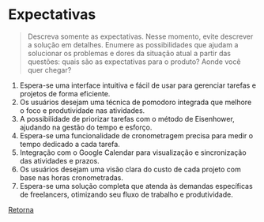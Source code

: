 # Expectativas
> Descreva somente as expectativas. Nesse momento, evite descrever a solução em
> detalhes. Enumere as possibilidades que ajudam a solucionar os problemas e dores
> da situação atual a partir das questões: quais são as expectativas para o produto?
> Aonde você quer chegar? 

1. Espera-se uma interface intuitiva e fácil de usar para gerenciar tarefas e projetos de forma eficiente.
2. Os usuários desejam uma técnica de pomodoro integrada que melhore o foco e produtividade nas atividades.
3. A possibilidade de priorizar tarefas com o método de Eisenhower, ajudando na gestão do tempo e esforço.
4. Espera-se uma funcionalidade de cronometragem precisa para medir o tempo dedicado a cada tarefa.
5. Integração com o Google Calendar para visualização e sincronização das atividades e prazos.
6. Os usuários desejam uma visão clara do custo de cada projeto com base nas horas cronometradas.
7. Espera-se uma solução completa que atenda às demandas específicas de freelancers, otimizando seu fluxo de trabalho e produtividade.

[Retorna](../README.md)

